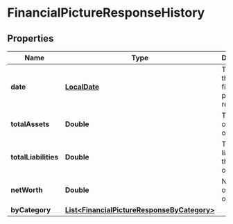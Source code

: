 
# FinancialPictureResponseHistory

## Properties
Name | Type | Description | Notes
------------ | ------------- | ------------- | -------------
**date** | [**LocalDate**](LocalDate.md) | The date of the financial picture record |  [optional]
**totalAssets** | **Double** | Total assets of the client on this date |  [optional]
**totalLiabilities** | **Double** | Total liabilities of the client on this date |  [optional]
**netWorth** | **Double** | Net worth of the client on this date |  [optional]
**byCategory** | [**List&lt;FinancialPictureResponseByCategory&gt;**](FinancialPictureResponseByCategory.md) |  |  [optional]



